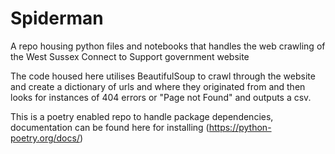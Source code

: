 # Spiderman
A repo housing python files and notebooks that handles the web crawling of the West Sussex Connect to Support government website

The code housed here utilises BeautifulSoup to crawl through the website and create a dictionary of urls and where they originated from and then looks for instances of 404 errors or "Page not Found" and outputs a csv.

This is a poetry enabled repo to handle package dependencies, documentation can be found here for installing (https://python-poetry.org/docs/)
